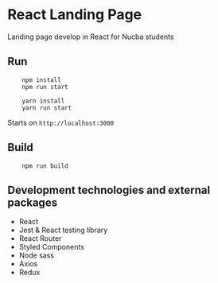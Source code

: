 # React Landing Page
Landing page develop in React for Nucba students

## Run
```
    npm install
    npm run start
```

```
    yarn install
    yarn run start
```
Starts on `http://localhost:3000`

## Build
```
    npm run build
```

## Development technologies and external packages
* React 
* Jest & React testing library
* React Router
* Styled Components
* Node sass
* Axios
* Redux
